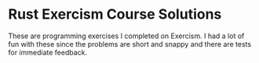 # Rust Exercism Course Solutions

These are programming exercises I completed on Exercism. I had a lot of fun with these since the problems are short and snappy and there are tests for immediate feedback.
